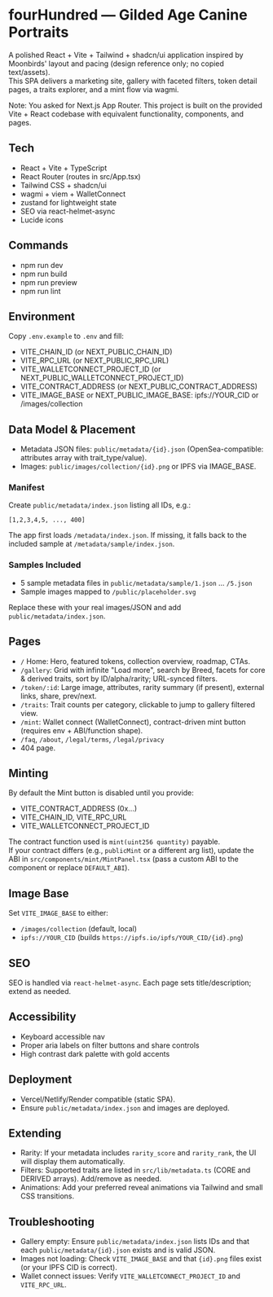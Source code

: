 # fourHundred — Gilded Age Canine Portraits

A polished React + Vite + Tailwind + shadcn/ui application inspired by Moonbirds' layout and pacing (design reference only; no copied text/assets).  
This SPA delivers a marketing site, gallery with faceted filters, token detail pages, a traits explorer, and a mint flow via wagmi.

Note: You asked for Next.js App Router. This project is built on the provided Vite + React codebase with equivalent functionality, components, and pages.

## Tech

- React + Vite + TypeScript
- React Router (routes in src/App.tsx)
- Tailwind CSS + shadcn/ui
- wagmi + viem + WalletConnect
- zustand for lightweight state
- SEO via react-helmet-async
- Lucide icons

## Commands

- npm run dev
- npm run build
- npm run preview
- npm run lint

## Environment

Copy `.env.example` to `.env` and fill:

- VITE_CHAIN_ID (or NEXT_PUBLIC_CHAIN_ID)
- VITE_RPC_URL (or NEXT_PUBLIC_RPC_URL)
- VITE_WALLETCONNECT_PROJECT_ID (or NEXT_PUBLIC_WALLETCONNECT_PROJECT_ID)
- VITE_CONTRACT_ADDRESS (or NEXT_PUBLIC_CONTRACT_ADDRESS)
- VITE_IMAGE_BASE or NEXT_PUBLIC_IMAGE_BASE: ipfs://YOUR_CID or /images/collection

## Data Model & Placement

- Metadata JSON files: `public/metadata/{id}.json` (OpenSea-compatible: attributes array with trait_type/value).
- Images: `public/images/collection/{id}.png` or IPFS via IMAGE_BASE.

### Manifest

Create `public/metadata/index.json` listing all IDs, e.g.:

```
[1,2,3,4,5, ..., 400]
```

The app first loads `/metadata/index.json`. If missing, it falls back to the included sample at `/metadata/sample/index.json`.

### Samples Included

- 5 sample metadata files in `public/metadata/sample/1.json` ... `/5.json`
- Sample images mapped to `/public/placeholder.svg`

Replace these with your real images/JSON and add `public/metadata/index.json`.

## Pages

- `/` Home: Hero, featured tokens, collection overview, roadmap, CTAs.
- `/gallery`: Grid with infinite "Load more", search by Breed, facets for core & derived traits, sort by ID/alpha/rarity; URL-synced filters.
- `/token/:id`: Large image, attributes, rarity summary (if present), external links, share, prev/next.
- `/traits`: Trait counts per category, clickable to jump to gallery filtered view.
- `/mint`: Wallet connect (WalletConnect), contract-driven mint button (requires env + ABI/function shape).
- `/faq`, `/about`, `/legal/terms`, `/legal/privacy`
- 404 page.

## Minting

By default the Mint button is disabled until you provide:
- VITE_CONTRACT_ADDRESS (0x…)
- VITE_CHAIN_ID, VITE_RPC_URL
- VITE_WALLETCONNECT_PROJECT_ID

The contract function used is `mint(uint256 quantity)` payable.  
If your contract differs (e.g., `publicMint` or a different arg list), update the ABI in `src/components/mint/MintPanel.tsx` (pass a custom ABI to the component or replace `DEFAULT_ABI`).

## Image Base

Set `VITE_IMAGE_BASE` to either:
- `/images/collection` (default, local)
- `ipfs://YOUR_CID` (builds `https://ipfs.io/ipfs/YOUR_CID/{id}.png`)

## SEO

SEO is handled via `react-helmet-async`. Each page sets title/description; extend as needed.

## Accessibility

- Keyboard accessible nav
- Proper aria labels on filter buttons and share controls
- High contrast dark palette with gold accents

## Deployment

- Vercel/Netlify/Render compatible (static SPA).  
- Ensure `public/metadata/index.json` and images are deployed.

## Extending

- Rarity: If your metadata includes `rarity_score` and `rarity_rank`, the UI will display them automatically.
- Filters: Supported traits are listed in `src/lib/metadata.ts` (CORE and DERIVED arrays). Add/remove as needed.
- Animations: Add your preferred reveal animations via Tailwind and small CSS transitions.

## Troubleshooting

- Gallery empty: Ensure `public/metadata/index.json` lists IDs and that each `public/metadata/{id}.json` exists and is valid JSON.
- Images not loading: Check `VITE_IMAGE_BASE` and that `{id}.png` files exist (or your IPFS CID is correct).
- Wallet connect issues: Verify `VITE_WALLETCONNECT_PROJECT_ID` and `VITE_RPC_URL`.